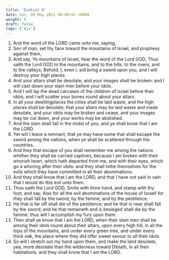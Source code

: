 ```yaml
---
title: 'Ezekiel 6'
date: Sun, 09 May 2021 00:00:01 +0000
weight: 6
draft: false
tags: ['kjv'] 
---
```


1. And the word of the LORD came unto me, saying,
2. Son of man, set thy face toward the mountains of Israel, and prophesy against them,
3. And say, Ye mountains of Israel, hear the word of the Lord GOD; Thus saith the Lord GOD to the mountains, and to the hills, to the rivers, and to the valleys; Behold, I, even I, will bring a sword upon you, and I will destroy your high places.
4. And your altars shall be desolate, and your images shall be broken: and I will cast down your slain men before your idols.
5. And I will lay the dead carcases of the children of Israel before their idols; and I will scatter your bones round about your altars.
6. In all your dwellingplaces the cities shall be laid waste, and the high places shall be desolate; that your altars may be laid waste and made desolate, and your idols may be broken and cease, and your images may be cut down, and your works may be abolished.
7. And the slain shall fall in the midst of you, and ye shall know that I am the LORD.
8. Yet will I leave a remnant, that ye may have some that shall escape the sword among the nations, when ye shall be scattered through the countries.
9. And they that escape of you shall remember me among the nations whither they shall be carried captives, because I am broken with their whorish heart, which hath departed from me, and with their eyes, which go a whoring after their idols: and they shall lothe themselves for the evils which they have committed in all their abominations.
10. And they shall know that I am the LORD, and that I have not said in vain that I would do this evil unto them.
11. Thus saith the Lord GOD; Smite with thine hand, and stamp with thy foot, and say, Alas for all the evil abominations of the house of Israel! for they shall fall by the sword, by the famine, and by the pestilence.
12. He that is far off shall die of the pestilence; and he that is near shall fall by the sword; and he that remaineth and is besieged shall die by the famine: thus will I accomplish my fury upon them.
13. Then shall ye know that I am the LORD, when their slain men shall be among their idols round about their altars, upon every high hill, in all the tops of the mountains, and under every green tree, and under every thick oak, the place where they did offer sweet savour to all their idols.
14. So will I stretch out my hand upon them, and make the land desolate, yea, more desolate than the wilderness toward Diblath, in all their habitations: and they shall know that I am the LORD.
